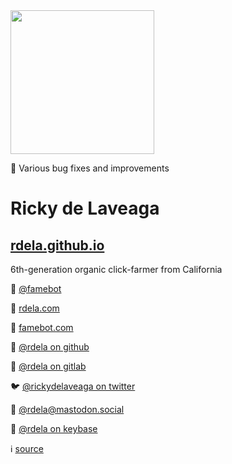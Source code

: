 <img width="230" height="230" src="https://avatars0.githubusercontent.com/u/74381?s=460&v=4" alt="" />

🐞 Various bug fixes and improvements

# Ricky de Laveaga

## [rdela.github.io](https://rdela.github.io/)

6th-generation organic click-farmer from California

👥 [@famebot](https://github.com/famebot)

🔗 [rdela.com](https://rdela.com/)

🤖 [famebot.com](https://famebot.com/)

🐙 [@rdela on github](https://github.com/rdela)

🦊 [@rdela on gitlab](https://gitlab.com/rdela)

🐦 [@rickydelaveaga on twitter](https://twitter.com/rickydelaveaga)

🐘 [@rdela@mastodon.social](https://mastodon.social/@rdela)

🔐 [@rdela on keybase](https://keybase.io/rdela)

ℹ️ [source](https://github.com/rdela/rdela.github.io/blob/master/readme.md)
